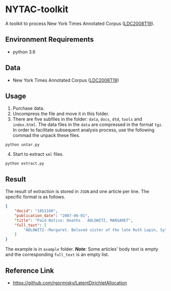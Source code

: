 # NYTAC-toolkit
A toolkit to process New York Times Annotated Corpus ([LDC2008T19](https://catalog.ldc.upenn.edu/LDC2008T19)).
## Environment Requirements
* python 3.6
## Data 
* New York Times Annotated Corpus ([LDC2008T19](https://catalog.ldc.upenn.edu/LDC2008T19))

## Usage

1. Purchase data.
2. Uncompress the file and move it in this folder.
3. There are five subfiles in the folder: `data`, `docs`, `dtd`, `tools` and `index.html`. The data files in the `data` are compressed in the format `tgz`. In order to facilitate subsequent analysis process, use the following commad the unpack these files.
```
python untar.py
```
4. Start to extract `xml` files.
```
python extract.py 
```
## Result
The result of extraction is stored in `JSON` and one article per line. The specific format is as follows.
```json
{
    "docid": "1851160",
    "publication_date": "2007-06-01",
    "title": "Paid Notice: Deaths   ADLOWITZ, MARGARET",
    "full_text": [
        "ADLOWITZ--Margaret. Beloved sister of the late Ruth Lapin, Sylvia Hessek, Sam Adlow and Herman Adlowitz. Loving aunt to many nieces and nephews."
    ]
}
```

The example is in `example`  folder.
***Note***: Some articles' body text is empty and the corresponding `full_text` is an empty list.

## Reference Link
* https://github.com/rgormisky/LatentDirichletAllocation